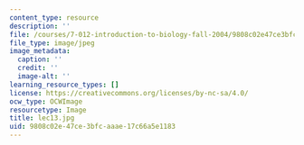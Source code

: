 ```yaml
---
content_type: resource
description: ''
file: /courses/7-012-introduction-to-biology-fall-2004/9808c02e47ce3bfcaaae17c66a5e1183_lec13.jpg
file_type: image/jpeg
image_metadata:
  caption: ''
  credit: ''
  image-alt: ''
learning_resource_types: []
license: https://creativecommons.org/licenses/by-nc-sa/4.0/
ocw_type: OCWImage
resourcetype: Image
title: lec13.jpg
uid: 9808c02e-47ce-3bfc-aaae-17c66a5e1183
---
```

